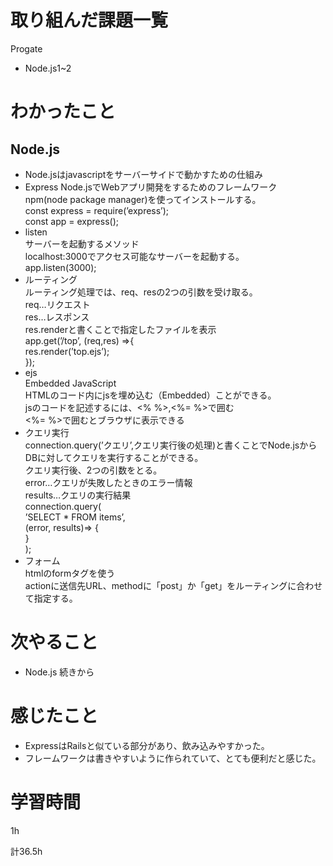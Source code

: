 # 取り組んだ課題一覧
Progate
* Node.js1~2
# わかったこと
## Node.js
* Node.jsはjavascriptをサーバーサイドで動かすための仕組み
* Express
	Node.jsでWebアプリ開発をするためのフレームワーク  
	npm(node package manager)を使ってインストールする。  
	const express = require(’express’);  
	const app = express();  
* listen  
	サーバーを起動するメソッド  
	localhost:3000でアクセス可能なサーバーを起動する。  
	app.listen(3000);   
* ルーティング  
	ルーティング処理では、req、resの2つの引数を受け取る。  
	req…リクエスト  
	res…レスポンス  
	res.renderと書くことで指定したファイルを表示  
	app.get(’/top’, (req,res) =>{  
	res.render(’top.ejs’);  
	});  
* ejs  
	Embedded JavaScript  
	HTMLのコード内にjsを埋め込む（Embedded）ことができる。  
	jsのコードを記述するには、<% %>,<%= %>で囲む  
	<%= %>で囲むとブラウザに表示できる  
* クエリ実行  
	connection.query(’クエリ’,クエリ実行後の処理)と書くことでNode.jsからDBに対してクエリを実行することができる。  
	クエリ実行後、2つの引数をとる。  
	error…クエリが失敗したときのエラー情報  
	results…クエリの実行結果  
	connection.query(  
	’SELECT * FROM items’,  
	(error, results)⇒ {  
	}  
	);  
* フォーム  
	htmlのformタグを使う  
	actionに送信先URL、methodに「post」か「get」をルーティングに合わせて指定する。  
# 次やること  
* Node.js 続きから
# 感じたこと  
* ExpressはRailsと似ている部分があり、飲み込みやすかった。
* フレームワークは書きやすいように作られていて、とても便利だと感じた。  
# 学習時間  
1h  

計36.5h
